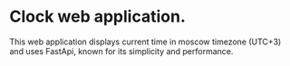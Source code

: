 # Clock web application.

This web application displays current time in moscow timezone (UTC+3) and uses FastApi, known for its simplicity and performance.
